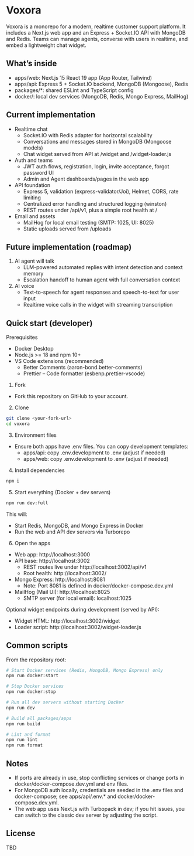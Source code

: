 # Voxora

Voxora is a monorepo for a modern, realtime customer support platform. It includes a Next.js web app and an Express + Socket.IO API with MongoDB and Redis. Teams can manage agents, converse with users in realtime, and embed a lightweight chat widget.

## What’s inside

- apps/web: Next.js 15 React 19 app (App Router, Tailwind)
- apps/api: Express 5 + Socket.IO backend, MongoDB (Mongoose), Redis
- packages/*: shared ESLint and TypeScript config
- docker/: local dev services (MongoDB, Redis, Mongo Express, MailHog)

## Current implementation

- Realtime chat
	- Socket.IO with Redis adapter for horizontal scalability
	- Conversations and messages stored in MongoDB (Mongoose models)
	- Chat widget served from API at /widget and /widget-loader.js
- Auth and teams
	- JWT auth flows, registration, login, invite acceptance, forgot password UI
	- Admin and Agent dashboards/pages in the web app
- API foundation
	- Express 5, validation (express-validator/Joi), Helmet, CORS, rate limiting
	- Centralized error handling and structured logging (winston)
	- REST routes under /api/v1, plus a simple root health at /
- Email and assets
	- MailHog for local email testing (SMTP: 1025, UI: 8025)
	- Static uploads served from /uploads

## Future implementation (roadmap)

1. AI agent will talk
	 - LLM-powered automated replies with intent detection and context memory
	 - Escalation handoff to human agent with full conversation context
2. AI voice
	 - Text-to-speech for agent responses and speech-to-text for user input
	 - Realtime voice calls in the widget with streaming transcription

## Quick start (developer)

Prerequisites

- Docker Desktop
- Node.js >= 18 and npm 10+
- VS Code extensions (recommended)
	- Better Comments (aaron-bond.better-comments)
	- Prettier – Code formatter (esbenp.prettier-vscode)

1) Fork

- Fork this repository on GitHub to your account.

2) Clone

```bash
git clone <your-fork-url>
cd voxora
```

3) Environment files

- Ensure both apps have .env files. You can copy development templates:
	- apps/api: copy .env.development to .env (adjust if needed)
	- apps/web: copy .env.development to .env (adjust if needed)

4) Install dependencies

```bash
npm i
```

5) Start everything (Docker + dev servers)

```bash
npm run dev:full
```

This will:

- Start Redis, MongoDB, and Mongo Express in Docker
- Run the web and API dev servers via Turborepo

6) Open the apps

- Web app: http://localhost:3000
- API base: http://localhost:3002
	- REST routes live under http://localhost:3002/api/v1
	- Root health: http://localhost:3002/
- Mongo Express: http://localhost:8081
	- Note: Port 8081 is defined in docker/docker-compose.dev.yml
- MailHog (Mail UI): http://localhost:8025
	- SMTP server (for local email): localhost:1025

Optional widget endpoints during development (served by API):

- Widget HTML: http://localhost:3002/widget
- Loader script: http://localhost:3002/widget-loader.js

## Common scripts

From the repository root:

```bash
# Start Docker services (Redis, MongoDB, Mongo Express) only
npm run docker:start

# Stop Docker services
npm run docker:stop

# Run all dev servers without starting Docker
npm run dev

# Build all packages/apps
npm run build

# Lint and format
npm run lint
npm run format
```

## Notes

- If ports are already in use, stop conflicting services or change ports in docker/docker-compose.dev.yml and env files.
- For MongoDB auth locally, credentials are seeded in the .env files and docker-compose; see apps/api/.env.* and docker/docker-compose.dev.yml.
- The web app uses Next.js with Turbopack in dev; if you hit issues, you can switch to the classic dev server by adjusting the script.

## License

TBD

